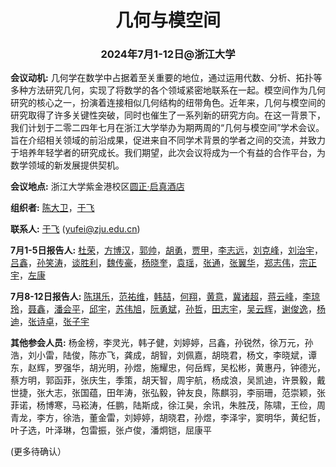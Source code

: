 # <center> 几何与模空间
### <center> 2024年7月1-12日@浙江大学
**会议动机:** 几何学在数学中占据着至关重要的地位，通过运用代数、分析、拓扑等多种方法研究几何，实现了将数学的各个领域紧密地联系在一起。模空间作为几何研究的核心之一，扮演着连接相似几何结构的纽带角色。近年来，几何与模空间的研究取得了许多关键性突破，同时也催生了一系列新的研究方向。在这一背景下，我们计划于二零二四年七月在浙江大学举办为期两周的“几何与模空间”学术会议。旨在介绍相关领域的前沿成果，促进来自不同学术背景的学者之间的交流，并致力于培养年轻学者的研究成长。我们期望，此次会议将成为一个有益的合作平台，为数学领域的新发展提供契机。

**会议地点:** 浙江大学紫金港校区[圆正·启真酒店](http://www.yuanzhengqizhenhotel.com/cn/)

**组织者:** [陈大卫](https://sites.google.com/bc.edu/dawei-chen)，[于飞](https://person.zju.edu.cn/yufei)

**联系人:** [于飞](https://person.zju.edu.cn/yufei) ([yufei@zju.edu.cn](mailto:yufei@zju.edu.cn))

**7月1-5日报告人:** [杜荣](https://math.ecnu.edu.cn/~rdu/intro_c.html?language=1&id=168)，[方博汉](http://faculty.bicmr.pku.edu.cn/~b-fang/)，[郭帅](https://www.math.pku.edu.cn/jsdw/js_20180628175159671361/g_20180628175159671361/69922.htm)，[胡勇](https://www.math.sjtu.edu.cn/Default/teachershow/tags/MDAwMDAwMDAwMLKulJU)，[贾甲](https://ymsc.tsinghua.edu.cn/info/1035/3433.htm)，[李志远](https://faculty.fudan.edu.cn/zhiyuanli/zh_CN/index.htm)，[刘克峰](https://www.math.ucla.edu/~liu/)，[刘治宇](https://sites.google.com/view/zhiyuliu)，[吕鑫](https://math.ecnu.edu.cn/~xlv/intro_c.html?language=1&id=214)，[孙笑涛](http://cam.tju.edu.cn/faculty/teacherDetail.php?id=52)，[谈胜利](https://math.ecnu.edu.cn/~sltan/intro_c.html)，[魏传豪](https://www.westlake.edu.cn/faculty/chuanhao-wei.html)，[杨晓奎](https://www.math.tsinghua.edu.cn/info/1125/1577.htm)，[袁瑶](https://ams.cnu.edu.cn/rydw1/jyry1/boda_1585734093_1233.htm)，[张通](https://math.ecnu.edu.cn/~tzhang/)，[张翼华](https://ymsc.tsinghua.edu.cn/info/1031/3111.htm)，[郑志伟](https://zhengzhiweimath.github.io/homepage/)，[宗正宇](https://www.math.tsinghua.edu.cn/szdw1/jsml.htm)，[左康](https://maths.whu.edu.cn/info/1292/18359.htm) 

**7月8-12日报告人:** [陈琪乐](https://sites.google.com/bc.edu/qile-chen/)，[范祐维](https://ywfan-math.github.io/)，[韩喆](https://maths.henu.edu.cn/info/1204/5615.htm)，[何翔](https://sites.google.com/site/xiangghe/)，[黄意](https://www.yihuang.site/)，[冀诸超](https://sites.google.com/site/zhuchaojishomepage/)，[蒋云峰](https://jiang.ku.edu)，[李琼玲](http://www.cim.nankai.edu.cn/2019/0110/c11453a118234/page.htm)，[聂鑫](https://sites.google.com/site/xinniemath/)，[潘会平](http://www2.scut.edu.cn/math/2018/0316/c14638a482211/page.htm)，[邱宇](https://ubw-q.github.io/)，[苏伟旭](https://math.sysu.edu.cn/teacher/3043)，[阮勇斌](http://www.iasm.zju.edu.cn/2021/0525/c24255a2380362/page.htm)，[孙哲](https://sites.google.com/site/zhesunmath/research?authuser=0)，[田志宇](http://faculty.bicmr.pku.edu.cn/~tianzhiyu/)，[吴云辉](https://www.math.tsinghua.edu.cn/info/1125/1901.htm)，[谢俊逸](http://scholar.pku.edu.cn/xiejunyi/home)，[杨迪](http://staff.ustc.edu.cn/~diyang/)，[张诗卓](https://sites.google.com/view/shizhuozhang/home)，[张子宇](https://ziyuzhang.github.io/)

**其他参会人员:** 杨金榜，李灵光，韩子健，刘婷婷，吕鑫，孙锐然，徐万元，孙浩，刘小雷，陆俊，陈亦飞，龚成，胡智，刘佩嘉，胡晓君，杨文，李晓斌，谭东，赵辉，罗强华，胡光明，孙煜，施耀忠，何岳辉，吴松彬，黄惠丹，钟德光，蔡方明，郭函菲，张庆生，季策，胡天智，周宇航，杨成浪，吴凯迪，许景毅，戴世捷，张大志，张国蕴，田年涛，张弘毅，钟友良，陈麒羽，李丽珊，范崇颖，张菲诺，杨博寒，马崧涛，任鹏，陆斯成，徐江昊，余讯，朱胜茂，陈啸，王俭，周青龙，李方，徐浩，董金雷，刘婷婷，胡晓君，孙煜，李泽宇，窦明华，黄纪哲，叶子选，叶泽琳，包雷振，张卢俊，潘炯铠，屈康平

(更多待确认）
